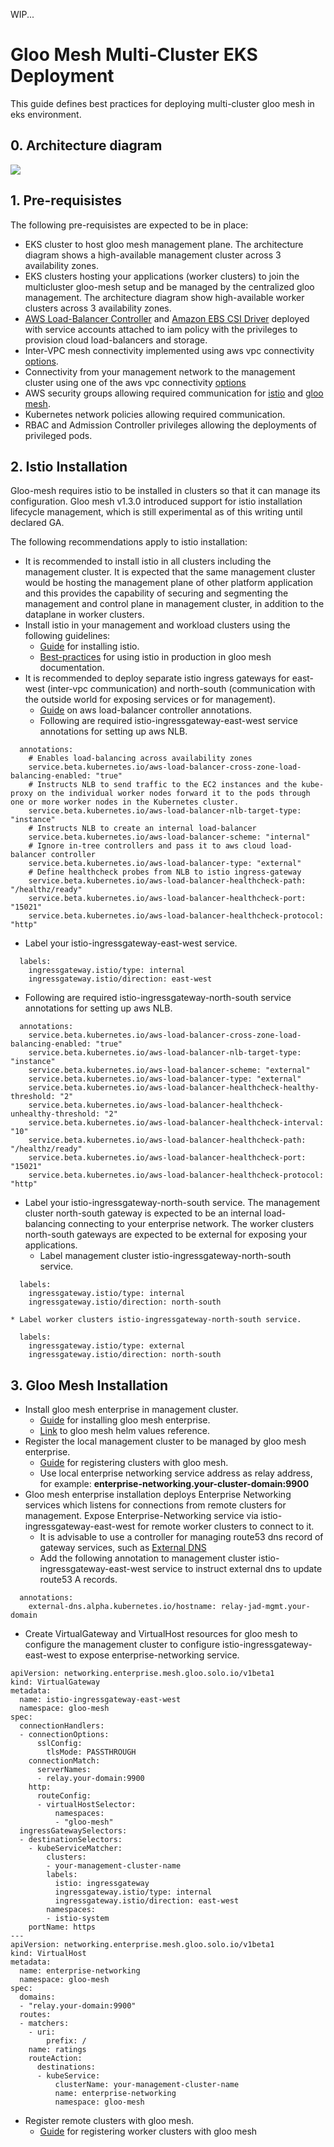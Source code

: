 WIP...

# Gloo Mesh Multi-Cluster EKS Deployment

This guide defines best practices for deploying  multi-cluster gloo mesh in eks environment.

## 0. Architecture diagram

![](images/gloo-mesh-eks-multicluster-architecture.png)

## 1. Pre-requisistes

The following pre-requisistes are expected to be in place:
* EKS cluster to host gloo mesh management plane. The architecture diagram shows a high-available management cluster across 3 availability zones.
* EKS clusters hosting your applications (worker clusters) to join the multicluster gloo-mesh setup and be managed by the centralized gloo management. The architecture diagram show high-available worker clusters across 3 availability zones.
* [AWS Load-Balancer Controller](https://docs.aws.amazon.com/eks/latest/userguide/aws-load-balancer-controller.html) and [Amazon EBS CSI Driver](https://docs.aws.amazon.com/eks/latest/userguide/ebs-csi.html) deployed with service accounts attached to iam policy with the privileges to provision cloud load-balancers and storage.
* Inter-VPC mesh connectivity implemented using aws vpc connectivity [options](https://docs.aws.amazon.com/whitepapers/latest/aws-vpc-connectivity-options/introduction.html).
* Connectivity from your management network to the management cluster using one of the aws vpc connectivity [options](https://docs.aws.amazon.com/whitepapers/latest/aws-vpc-connectivity-options/network-to-amazon-vpc-connectivity-options.html)
* AWS security groups allowing required communication for [istio](https://istio.io/latest/docs/ops/deployment/requirements/) and [gloo mesh](https://docs.solo.io/gloo-mesh-enterprise/latest/concepts/about/).
* Kubernetes network policies allowing required communication.
* RBAC and Admission Controller privileges allowing the deployments of privileged pods.

## 2. Istio Installation

Gloo-mesh requires istio to be installed in clusters so that it can manage its configuration. Gloo mesh v1.3.0 introduced support for istio installation lifecycle management, which is still experimental as of this writing until declared GA.

The following recommendations apply to istio installation:
* It is recommended to install istio in all clusters including the management cluster. It is expected that the same management cluster would be hosting the management plane of other platform application and this provides the capability of securing and segmenting the management and control plane in management cluster, in addition to the dataplane in worker clusters.
* Install istio in your management and workload clusters using the following guidelines:
  * [Guide](https://istio.io/latest/docs/setup/platform-setup/) for installing istio.
  * [Best-practices](https://docs.solo.io/gloo-mesh-enterprise/latest/setup/istio/istio_production/) for using istio in production in gloo mesh documentation.
* It is recommended to deploy separate istio ingress gateways for east-west (inter-vpc communication) and north-south (communication with the outside world for exposing services or for management). 
  * [Guide](https://kubernetes-sigs.github.io/aws-load-balancer-controller/v2.3/guide/service/nlb/) on aws load-balancer controller annotations.
  * Following are required istio-ingressgateway-east-west service annotations for setting up aws NLB.
```
  annotations:
    # Enables load-balancing across availability zones
    service.beta.kubernetes.io/aws-load-balancer-cross-zone-load-balancing-enabled: "true"
    # Instructs NLB to send traffic to the EC2 instances and the kube-proxy on the individual worker nodes forward it to the pods through one or more worker nodes in the Kubernetes cluster.
    service.beta.kubernetes.io/aws-load-balancer-nlb-target-type: "instance"
    # Instructs NLB to create an internal load-balancer
    service.beta.kubernetes.io/aws-load-balancer-scheme: "internal"
    # Ignore in-tree controllers and pass it to aws cloud load-balancer controller
    service.beta.kubernetes.io/aws-load-balancer-type: "external"
    # Define healthcheck probes from NLB to istio ingress-gateway
    service.beta.kubernetes.io/aws-load-balancer-healthcheck-path: "/healthz/ready"
    service.beta.kubernetes.io/aws-load-balancer-healthcheck-port: "15021"
    service.beta.kubernetes.io/aws-load-balancer-healthcheck-protocol: "http"
```
  * Label your istio-ingressgateway-east-west service.
```
  labels:
    ingressgateway.istio/type: internal
    ingressgateway.istio/direction: east-west
```
  * Following are required istio-ingressgateway-north-south service annotations for setting up aws NLB.
```
  annotations:
    service.beta.kubernetes.io/aws-load-balancer-cross-zone-load-balancing-enabled: "true"
    service.beta.kubernetes.io/aws-load-balancer-nlb-target-type: "instance"
    service.beta.kubernetes.io/aws-load-balancer-scheme: "external"
    service.beta.kubernetes.io/aws-load-balancer-type: "external"
    service.beta.kubernetes.io/aws-load-balancer-healthcheck-healthy-threshold: "2"
    service.beta.kubernetes.io/aws-load-balancer-healthcheck-unhealthy-threshold: "2"
    service.beta.kubernetes.io/aws-load-balancer-healthcheck-interval: "10"
    service.beta.kubernetes.io/aws-load-balancer-healthcheck-path: "/healthz/ready"
    service.beta.kubernetes.io/aws-load-balancer-healthcheck-port: "15021"
    service.beta.kubernetes.io/aws-load-balancer-healthcheck-protocol: "http"
```
  * Label your istio-ingressgateway-north-south service. The management cluster north-south gateway is expected to be an internal load-balancing connecting to your enterprise network. The worker clusters north-south gateways are expected to be external for exposing your applications.
    * Label management cluster istio-ingressgateway-north-south service.
```
  labels:
    ingressgateway.istio/type: internal
    ingressgateway.istio/direction: north-south
```
    * Label worker clusters istio-ingressgateway-north-south service.
```
  labels:
    ingressgateway.istio/type: external
    ingressgateway.istio/direction: north-south
```

## 3. Gloo Mesh Installation

* Install gloo mesh enterprise in management cluster. 
  * [Guide](https://docs.solo.io/gloo-mesh-enterprise/latest/setup/installation/enterprise_installation/) for installing gloo mesh enterprise.
  * [Link](https://docs.solo.io/gloo-mesh-enterprise/latest/reference/helm/gloo_mesh_enterprise/) to gloo mesh helm values reference.
* Register the local management cluster to be managed by gloo mesh enterprise. 
  * [Guide](https://docs.solo.io/gloo-mesh-enterprise/latest/setup/cluster_registration/enterprise_cluster_registration/) for registering clusters with gloo mesh.
  * Use local enterprise networking service address as relay address, for example: **enterprise-networking.your-cluster-domain:9900**
* Gloo mesh enterprise installation deploys Enterprise Networking services which listens for connections from remote clusters for management. Expose Enterprise-Networking service via istio-ingressgateway-east-west for remote worker clusters to connect to it.
  * It is advisable to use a controller for managing route53 dns record of gateway services, such as [External DNS](https://github.com/kubernetes-sigs/external-dns)
  * Add the following annotation to management cluster istio-ingressgateway-east-west service to instruct external dns to update route53 A records.
```
  annotations:
    external-dns.alpha.kubernetes.io/hostname: relay-jad-mgmt.your-domain
```
  * Create VirtualGateway and VirtualHost resources for gloo mesh to configure the management cluster to configure istio-ingressgateway-east-west to expose enterprise-networking service.
```
apiVersion: networking.enterprise.mesh.gloo.solo.io/v1beta1
kind: VirtualGateway
metadata:
  name: istio-ingressgateway-east-west
  namespace: gloo-mesh
spec:
  connectionHandlers:
  - connectionOptions:
      sslConfig:
        tlsMode: PASSTHROUGH
    connectionMatch: 
      serverNames:
      - relay.your-domain:9900
    http:
      routeConfig:
      - virtualHostSelector:
          namespaces:
          - "gloo-mesh"
  ingressGatewaySelectors:
  - destinationSelectors:
    - kubeServiceMatcher:
        clusters:
        - your-management-cluster-name
        labels:
          istio: ingressgateway
          ingressgateway.istio/type: internal
          ingressgateway.istio/direction: east-west
        namespaces:
        - istio-system
    portName: https
---
apiVersion: networking.enterprise.mesh.gloo.solo.io/v1beta1
kind: VirtualHost
metadata:
  name: enterprise-networking
  namespace: gloo-mesh
spec:
  domains:
  - "relay.your-domain:9900"
  routes:
  - matchers:
    - uri:
        prefix: /
    name: ratings
    routeAction:
      destinations:
      - kubeService:
          clusterName: your-management-cluster-name
          name: enterprise-networking
          namespace: gloo-mesh
```
* Register remote clusters with gloo mesh.
  * [Guide](https://docs.solo.io/gloo-mesh-enterprise/latest/setup/cluster_registration/enterprise_cluster_registration/) for registering worker clusters with gloo mesh

